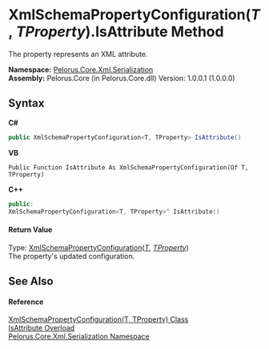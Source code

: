 # XmlSchemaPropertyConfiguration(*T*, *TProperty*).IsAttribute Method 
 

The property represents an XML attribute.

**Namespace:**&nbsp;<a href="9052B9D6">Pelorus.Core.Xml.Serialization</a><br />**Assembly:**&nbsp;Pelorus.Core (in Pelorus.Core.dll) Version: 1.0.0.1 (1.0.0.0)

## Syntax

**C#**<br />
``` C#
public XmlSchemaPropertyConfiguration<T, TProperty> IsAttribute()
```

**VB**<br />
``` VB
Public Function IsAttribute As XmlSchemaPropertyConfiguration(Of T, TProperty)
```

**C++**<br />
``` C++
public:
XmlSchemaPropertyConfiguration<T, TProperty>^ IsAttribute()
```


#### Return Value
Type: <a href="22622739">XmlSchemaPropertyConfiguration</a>(<a href="22622739">*T*</a>, <a href="22622739">*TProperty*</a>)<br />The property's updated configuration.

## See Also


#### Reference
<a href="22622739">XmlSchemaPropertyConfiguration(T, TProperty) Class</a><br /><a href="29993F21">IsAttribute Overload</a><br /><a href="9052B9D6">Pelorus.Core.Xml.Serialization Namespace</a><br />